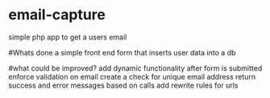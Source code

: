 # email-capture
simple php app to get a users email

#Whats done
a simple front end form that inserts user data into a db

#what could be improved?
add dynamic functionality after form is submitted
enforce validation on email
create a check for unique email address
return success and error messages based on calls
add rewrite rules for urls